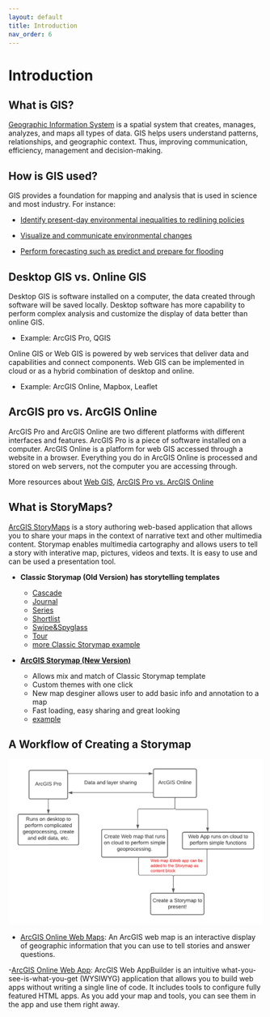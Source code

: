 ```yaml
---
layout: default
title: Introduction
nav_order: 6
---
```

# Introduction

## What is GIS?

[Geographic Information System](https://www.esri.com/en-us/what-is-gis/overview) is a spatial system that creates, manages, analyzes, and maps all types of data. GIS helps users understand patterns, relationships, and geographic context. Thus, improving communication, efficiency, management and decision-making.

## How is GIS used?
GIS provides a foundation for mapping and analysis that is used in science and most industry. For instance:
- [Identify present-day environmental inequalities to redlining policies](https://storymaps.arcgis.com/stories/0f58d49c566b486482b3e64e9e5f7ac9)

- [Visualize and communicate environmental changes](https://storymaps.arcgis.com/stories/5a231e5e7d474bb886f1172f51b4b019)

- [Perform forecasting such as predict and prepare for flooding](https://storymaps.arcgis.com/stories/4faf6d052c8f41b3b9b99c506642bca5)



## Desktop GIS vs. Online GIS

Desktop GIS is software installed on a computer, the data created through software will be saved locally. Desktop software has more capability to perform complex analysis and customize the display of data better than online GIS.

- Example: ArcGIS Pro, QGIS

Online GIS or Web GIS is powered by web services that deliver data and capabilities and connect components. Web GIS can be implemented in cloud or as a hybrid combination of desktop and online.

- Example: ArcGIS Online, Mapbox, Leaflet


## ArcGIS pro vs. ArcGIS Online

ArcGIS Pro and ArcGIS Online are two different platforms with different interfaces and features. ArcGIS Pro is a piece of software installed on a computer. ArcGIS Online is a platform for web GIS accessed through a website in a browser. Everything you do in ArcGIS Online is processed and stored on web servers, not the computer you are accessing through.

More resources about
[Web GIS](https://www.esri.com/about/newsroom/insider/web-gis-simply/),
[ArcGIS Pro vs. ArcGIS Online](https://storymaps.arcgis.com/stories/bf37fb8c97ca405c8876553101933f4e)


## What is StoryMaps?

[ArcGIS StoryMaps](https://doc.arcgis.com/en/arcgis-storymaps/get-started/what-is-arcgis-storymaps.htm) is a story authoring web-based application that allows you to share your maps in the context of narrative text and other multimedia content. Storymap enables multimedia cartography and allows users to tell a story with interative map, pictures, videos and texts. It is easy to use and can be used a presentation tool.


- **Classic Storymap (Old Version) has storytelling templates**
    - [Cascade](https://www.loc.gov/ghe/cascade/index.html?appid=2ac5e96246b442afa419a6c6842b1eae)
    - [Journal](https://apl.maps.arcgis.com/apps/MapJournal/index.html?appid=551cd1e6ae634234b5eb0f1e1ed9a02f)
    - [Series](https://wildfarmalliance.maps.arcgis.com/apps/MapSeries/index.html?appid=48771766bcf94e34b5fb19ca9e925a27)
    - [Shortlist](https://moncton.maps.arcgis.com/apps/Shortlist/index.html?appid=0dcea4990e3e424e936d7d459526f12f)
    - [Swipe&Spyglass](https://disasterresponse.maps.arcgis.com/apps/StorytellingSwipe/index.html?appid=30d087f4262c4fd0a2cbf37c6118cf1b)
    - [Tour](https://orl.maps.arcgis.com/apps/MapJournal/index.html?appid=fbaa6ab2b5f645ae99595ee13fbe490d)
    - [more Classic Storymap example](https://storymaps-classic.arcgis.com/en/gallery/#s=0&md=storymaps-apps:map-tour)

- **[ArcGIS Storymap (New Version)](https://storymaps.arcgis.com/stories/0d565f8fb4874e4fb44c6cb7276c78fb)**
    - Allows mix and match of Classic Storymap template
    - Custom themes with one click
    - New map desginer allows user to add basic info and annotation to a map
    - Fast loading, easy sharing and great looking
    - [example](https://doc.arcgis.com/en/arcgis-storymaps/gallery/)
    

## A Workflow of Creating a Storymap

![FlowChart](images/storymap.png)

- [ArcGIS Online Web Maps](https://doc.arcgis.com/en/arcgis-online/reference/what-is-web-map.htm): An ArcGIS web map is an interactive display of geographic information that you can use to tell stories and answer questions. 

-[ArcGIS Online Web App](https://doc.arcgis.com/en/web-appbuilder/latest/create-apps/what-is-web-appbuilder.htm): ArcGIS Web AppBuilder is an intuitive what-you-see-is-what-you-get (WYSIWYG) application that allows you to build web apps without writing a single line of code. It includes tools to configure fully featured HTML apps. As you add your map and tools, you can see them in the app and use them right away.